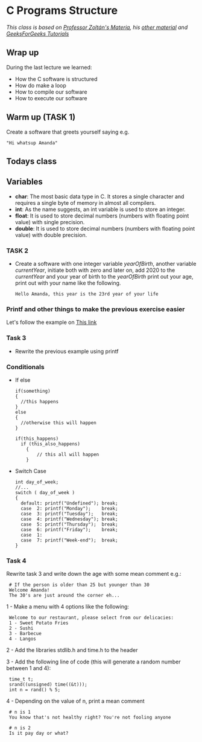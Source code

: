 # C Programs Structure
*This class is based on [Professor Zoltán's Materia](http://gsd.web.elte.hu/lectures/c-en/c-lecture-2/), his [other material](http://gsd.web.elte.hu/lectures/c-en/c-lecture-5/) and [GeeksForGeeks Tutorials](https://www.geeksforgeeks.org/c-programming-language/)*

## Wrap up

During the last lecture we learned:
- How the C software is structured
- How do make a loop  
- How to compile our software
- How to execute our software

## Warm up (TASK 1)

Create a software that greets yourself saying e.g.

    "Hi whatsup Amanda"



## Todays class

## Variables

- **char**: The most basic data type in C. It stores a single character and requires a single byte of memory in almost all compilers.
- **int**: As the name suggests, an int variable is used to store an integer.
- **float**: It is used to store decimal numbers (numbers with floating point value) with single precision.
- **double**: It is used to store decimal numbers (numbers with floating point value) with double precision.

### TASK 2
- Create a software with one integer variable *yearOfBirth*, another variable *currentYear*, initiate both with zero and later on, add 2020 to the *currentYear* and your year of birth to the *yearOfBirth* print out your age, print out with your name like the following.

      Hello Amanda, this year is the 23rd year of your life

### Printf and other things to make the previous exercise easier

Let's follow the example on [This link](https://www.geeksforgeeks.org/data-types-in-c/)

### Task 3
  - Rewrite the previous example using printf

### Conditionals
- If else

      if(something)
      {
        //this happens
      }
      else
      {
        //otherwise this will happen
      }

      if(this_happens)
        if (this_also_happens)
          {
              // this all will happen
          }

- Switch Case

      int day_of_week;
      //...
      switch ( day_of_week )
      {
        default: printf("Undefined"); break;
        case  2: printf("Monday");    break;
        case  3: printf("Tuesday");   break;
        case  4: printf("Wednesday"); break;
        case  5: printf("Thursday");  break;
        case  6: printf("Friday");    break;
        case  1:
        case  7: printf("Week-end");  break;
      }

### Task 4
Rewrite task 3 and write down the age with some mean comment e.g.:

     # If the person is older than 25 but younger than 30
     Welcome Amanda!
     The 30's are just around the corner eh...

1 - Make a menu with 4 options like the following:

     Welcome to our restaurant, please select from our delicacies:
     1 - Sweet Potato Fries
     2 - Sushi
     3 - Barbecue
     4 - Langos

2 - Add the libraries stdlib.h and time.h to the header

3 - Add the following line of code (this will generate a random number between 1 and 4):

     time_t t;
     srand((unsigned) time((&t)));
     int n = rand() % 5;

4 - Depending on the value of n, print a mean comment

     # n is 1
     You know that's not healthy right? You're not fooling anyone

     # n is 2
     Is it pay day or what?
